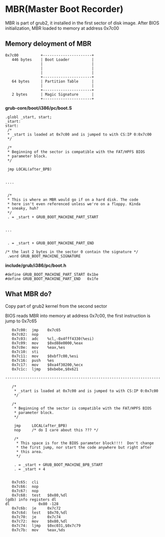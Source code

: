 MBR\(Master Boot Recorder\)
===============================

MBR is part of grub2, it installed in the first sector of disk image. After BIOS initialization, MBR loaded to memory at address 0x7c00

Memory deloyment of MBR
-------------------------------

```shell 
0x7c00          +----------------------+
   446 bytes    | Boot Loader          |
                |                      |
                |                      |
                |                      |
                +----------------------+
   64 bytes     | Partition Table      |
                |                      |
                +----------------------+
   2 bytes      | Magic Signature      |
                +----------------------+
```

**grub-core/boot/i386/pc/boot.S**
```assembly
.globl _start, start;
_start:
start:
 /*
 * _start is loaded at 0x7c00 and is jumped to with CS:IP 0:0x7c00
 */

 /*
 * Beginning of the sector is compatible with the FAT/HPFS BIOS
 * parameter block.
 */

 jmp LOCAL(after_BPB)


....


 /*
 * This is where an MBR would go if on a hard disk. The code
 * here isn't even referenced unless we're on a floppy. Kinda
 * sneaky, huh?
 */
 . = _start + GRUB_BOOT_MACHINE_PART_START


...


 . = _start + GRUB_BOOT_MACHINE_PART_END

/* the last 2 bytes in the sector 0 contain the signature */
 .word GRUB_BOOT_MACHINE_SIGNATURE

```

**include/grub/i386/pc/boot.h**
```
#define GRUB_BOOT_MACHINE_PART_START 0x1be
#define GRUB_BOOT_MACHINE_PART_END   0x1fe
```

What MBR do?
-------------------------------
Copy part of grub2 kernel from the second sector

BIOS reads MBR into memory at address 0x7c00, the first instruction is jump to 0x7c65

```assembly
   0x7c00:	jmp    0x7c65
   0x7c02:	nop
   0x7c03:	adc    %cl,-0x4fff4330(%esi)
   0x7c09:	mov    $0xd88e0000,%eax
   0x7c0e:	mov    %eax,%es
   0x7c10:	sti    
   0x7c11:	mov    $0xbf7c00,%esi
   0x7c16:	push   %es
   0x7c17:	mov    $0xa4f30200,%ecx
   0x7c1c:	ljmp   $0xbebe,$0x621

----------------------------------------------------------------------

   /*
    * _start is loaded at 0x7c00 and is jumped to with CS:IP 0:0x7c00
    */

   /*
    * Beginning of the sector is compatible with the FAT/HPFS BIOS
    * parameter block.
    */

    jmp     LOCAL(after_BPB)
    nop     /* do I care about this ??? */

    /*
     * This space is for the BIOS parameter block!!!!  Don't change
     * the first jump, nor start the code anywhere but right after
     * this area.
     */

    . = _start + GRUB_BOOT_MACHINE_BPB_START
    . = _start + 4

```


```assembly

   0x7c65:	cli    
   0x7c66:	nop
   0x7c67:	nop
   0x7c68:	test   $0x80,%dl
(gdb) info registers dl
dl             0x80	-128
   0x7c6b:	je     0x7c72
   0x7c6d:	test   $0x70,%dl
   0x7c70:	je     0x7c74
   0x7c72:	mov    $0x80,%dl
   0x7c74:	ljmp   $0xc031,$0x7c79
   0x7c7b:	mov    %eax,%ds
```